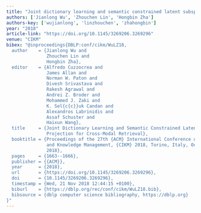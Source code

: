 ```yaml
---
title: "Joint dictionary learning and semantic constrained latent subspace projection for cross-modal retrieval"
authors: ['Jianlong Wu', 'Zhouchen Lin', 'Hongbin Zha']
authors-key: ['wujianlong', 'linzhouchen', 'zhahongbin']
year: "2018"
article-link: "https://doi.org/10.1145/3269206.3269296"
venue: "CIKM"
bibex: "@inproceedings{DBLP:conf/cikm/WuLZ18,
  author    = {Jianlong Wu and
               Zhouchen Lin and
               Hongbin Zha},
  editor    = {Alfredo Cuzzocrea and
               James Allan and
               Norman W. Paton and
               Divesh Srivastava and
               Rakesh Agrawal and
               Andrei Z. Broder and
               Mohammed J. Zaki and
               K. Sel{c{c}}uk Candan and
               Alexandros Labrinidis and
               Assaf Schuster and
               Haixun Wang},
  title     = {Joint Dictionary Learning and Semantic Constrained Latent Subspace
               Projection for Cross-Modal Retrieval},
  booktitle = {Proceedings of the 27th {ACM} International Conference on Information
               and Knowledge Management, {CIKM} 2018, Torino, Italy, October 22-26,
               2018},
  pages     = {1663--1666},
  publisher = {{ACM}},
  year      = {2018},
  url       = {https://doi.org/10.1145/3269206.3269296},
  doi       = {10.1145/3269206.3269296},
  timestamp = {Wed, 21 Nov 2018 12:44:15 +0100},
  biburl    = {https://dblp.org/rec/conf/cikm/WuLZ18.bib},
  bibsource = {dblp computer science bibliography, https://dblp.org}
}"
---
```

